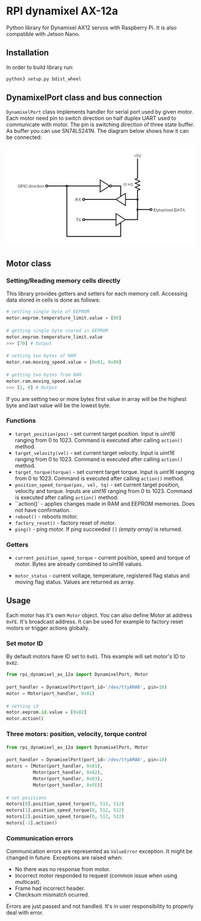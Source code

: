 # RPI dynamixel AX-12a
Python library for Dynamixel AX12 servos with Raspberry Pi. It is also compatible with Jetson Nano.


## Installation
In order to build library run:
```bash
python3 setup.py bdist_wheel
```

## DynamixelPort class and bus connection

`DynamixelPort` class implements handler for serial port used by given motor. Each motor need pin to switch direction on half duplex UART used to communicate with motor. The pin is switching direction of three state buffer. As buffer you can use SN74LS241N. The diagram below shows how it can be connected:

<div style="text-align:center">
<img src="./assets/circuit.png" alt="drawing"/>
</div>


## Motor class
### Setting/Reading memory cells directly
This library provides getters and setters for each memory cell. Accessing data stored in cells is done as follows:
```python
# setting single byte of EEPROM
motor.eeprom.temperature_limit.value = [80]

# getting single byte stored in EEPROM
motor.eeprom.temperature_limit.value
>>> [70] # Output

# setting two bytes of RAM
motor.ram.moving_speed.value = [0x01, 0x00]

# getting two bytes from RAM
motor.ram.moving_speed.value
>>> [1, 0] # Output
```

If you are setting two or more bytes first value in array will be the highest byte and last value will be the lowest byte.


### Functions
- `target_position(pos)` - set current target position. Input is *uint16* ranging from 0 to 1023. Command is executed after calling `action()` method.
- `target_velovity(vel)` - set current target velocity. Input is *uint16* ranging from 0 to 1023. Command is executed after calling `action()` method.
- `target_torque(torque)` - set current target torque. Input is *uint16* ranging from 0 to 1023. Command is executed after calling `action()` method.
- `position_speed_torque(pos, vel, tq)` - set current target position, velocity and torque. Inputs are *uint16* ranging from 0 to 1023. Command is executed after calling `action()` method.
- ``action()` - applies changes made in RAM and EEPROM memories. Does not have confirmation.
- `reboot()` - reboots motor.
- `factory_reset()` - factory reset of motor.
- `ping()` - ping motor. If ping succeeded `[]` *(empty array)* is returned.




### Getters
- `current_position_speed_torque` - current position, speed and torque of motor. Bytes are already combined to *uint16* values.

- `motor_status` - current voltage, temperature, registered flag status and moving flag status. Values are returned as array.

## Usage

Each motor has it's own `Motor` object. You can also define Motor at address `0xFE`. It's broadcast address. It can be used for example to factory reset motors or trigger actions globally.

### Set motor ID
By default motors have ID set to `0x01`. This example will set motor's ID to `0x02`.
``` python
from rpi_dynamixel_ax_12a import DynamixelPort, Motor

port_handler = DynamixelPort(port_id='/dev/ttyAMA0', pin=18)
motor = Motor(port_handler, 0x01)

# setting id
motor.eeprom.id.value = [0x02]
motor.action()
```

### Three motors: position, velocity, torque control

``` python
from rpi_dynamixel_ax_12a import DynamixelPort, Motor

port_handler = DynamixelPort(port_id='/dev/ttyAMA0', pin=18)
motors = [Motor(port_handler, 0x01),
          Motor(port_handler, 0x02),
          Motor(port_handler, 0x03),
          Motor(port_handler, 0xFE)]

# set positions
motors[0].position_speed_torque(0, 512, 512)
motors[1].position_speed_torque(0, 512, 512)
motors[2].position_speed_torque(0, 512, 512)
motors[-1].action()
```

### Communication errors
Communication errors are represented as `ValueError` exception. It might be changed in future.
Exceptions are raised when:
- No there was no response from motor.
- Incorrect motor responded to request (common issue when using multicast).
- Frame had incorrect header.
- Checksum mismatch ocurred.

Errors are just passed and not handled. It's in user responsibility to properly deal with error.